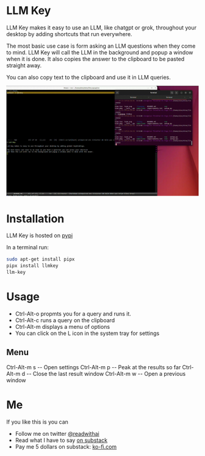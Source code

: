 # LLM Key
LLM Key makes it easy to use an LLM, like chatgpt or grok, throughout your desktop by adding shortcuts that run everywhere.

The most basic use case is form asking an LLM questions when they come to mind. LLM Key will call the LLM in the background and popup a window when it is done.  It also copies the answer to the clipboard to be pasted straight away.

You can also copy text to the clipboard and use it in LLM queries.

![How to use LLM Key](./demo.gif)

# Installation
LLM Key is hosted on [pypi](https://pypi.org/project/llmkey/)

In a terminal run:

```bash
sudo apt-get install pipx
pipx install llmkey
llm-key
```

# Usage

- Ctrl-Alt-o propmts you for a query and runs it.
- Ctrl-Alt-c runs a query on the clipboard
- Ctrl-Alt-m displays a menu of options
- You can click on the L icon in the system tray for settings

## Menu 

Ctrl-Alt-m s -- Open settings
Ctrl-Alt-m p -- Peak at the results so far
Ctrl-Alt-m d -- Close the last result window
Ctrl-Alt-m w -- Open a previous window


# Me
If you like this is you can

* Follow me on twitter <a href="https://x.com/readwithai">@readwithai</a></li>
* Read what I have to say <a href="https://readwithai.substack.com">on substack</a></li>
* Pay me 5 dollars on substack: <a href="https://ko-fi.com/readwithai">ko-fi.com</a></li>
